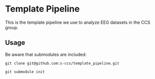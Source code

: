 # Template Pipeline

This is the template pipeline we use to analyze EEG datasets in the CCS group.

## Usage
Be aware that submodules are included:

```
git clone git@github.com:s-ccs/template_pipeline.git

git submodule init
```

